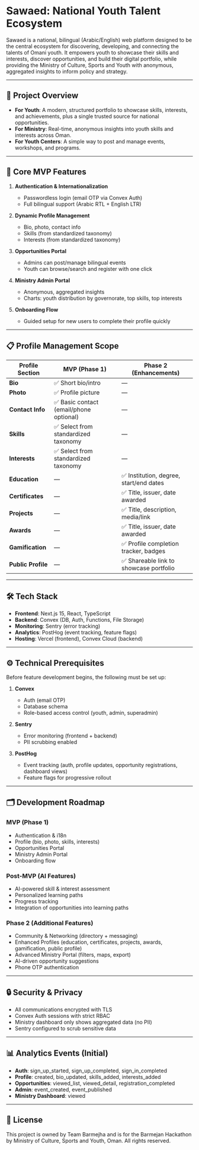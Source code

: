 # Sawaed: National Youth Talent Ecosystem

Sawaed is a national, bilingual (Arabic/English) web platform designed to be the
central ecosystem for discovering, developing, and connecting the talents of
Omani youth. It empowers youth to showcase their skills and interests, discover
opportunities, and build their digital portfolio, while providing the Ministry
of Culture, Sports and Youth with anonymous, aggregated insights to inform
policy and strategy.

---

## 🚀 Project Overview

- **For Youth**: A modern, structured portfolio to showcase skills, interests,
  and achievements, plus a single trusted source for national opportunities.
- **For Ministry**: Real-time, anonymous insights into youth skills and
  interests across Oman.
- **For Youth Centers**: A simple way to post and manage events, workshops, and
  programs.

---

## 🧩 Core MVP Features

1. **Authentication & Internationalization**
   - Passwordless login (email OTP via Convex Auth)
   - Full bilingual support (Arabic RTL + English LTR)

2. **Dynamic Profile Management**
   - Bio, photo, contact info
   - Skills (from standardized taxonomy)
   - Interests (from standardized taxonomy)

3. **Opportunities Portal**
   - Admins can post/manage bilingual events
   - Youth can browse/search and register with one click

4. **Ministry Admin Portal**
   - Anonymous, aggregated insights
   - Charts: youth distribution by governorate, top skills, top interests

5. **Onboarding Flow**
   - Guided setup for new users to complete their profile quickly

---

## 📋 Profile Management Scope

| **Profile Section** | **MVP (Phase 1)**                       | **Phase 2 (Enhancements)**              |
| ------------------- | --------------------------------------- | --------------------------------------- |
| **Bio**             | ✅ Short bio/intro                      | —                                       |
| **Photo**           | ✅ Profile picture                      | —                                       |
| **Contact Info**    | ✅ Basic contact (email/phone optional) | —                                       |
| **Skills**          | ✅ Select from standardized taxonomy    | —                                       |
| **Interests**       | ✅ Select from standardized taxonomy    | —                                       |
| **Education**       | —                                       | ✅ Institution, degree, start/end dates |
| **Certificates**    | —                                       | ✅ Title, issuer, date awarded          |
| **Projects**        | —                                       | ✅ Title, description, media/link       |
| **Awards**          | —                                       | ✅ Title, issuer, date awarded          |
| **Gamification**    | —                                       | ✅ Profile completion tracker, badges   |
| **Public Profile**  | —                                       | ✅ Shareable link to showcase portfolio |

---

## 🛠️ Tech Stack

- **Frontend**: Next.js 15, React, TypeScript
- **Backend**: Convex (DB, Auth, Functions, File Storage)
- **Monitoring**: Sentry (error tracking)
- **Analytics**: PostHog (event tracking, feature flags)
- **Hosting**: Vercel (frontend), Convex Cloud (backend)

---

## ⚙️ Technical Prerequisites

Before feature development begins, the following must be set up:

1. **Convex**
   - Auth (email OTP)
   - Database schema
   - Role-based access control (youth, admin, superadmin)

2. **Sentry**
   - Error monitoring (frontend + backend)
   - PII scrubbing enabled

3. **PostHog**
   - Event tracking (auth, profile updates, opportunity registrations, dashboard views)
   - Feature flags for progressive rollout

---

## 🗂️ Development Roadmap

### MVP (Phase 1)

- Authentication & i18n
- Profile (bio, photo, skills, interests)
- Opportunities Portal
- Ministry Admin Portal
- Onboarding flow

### Post-MVP (AI Features)

- AI-powered skill & interest assessment
- Personalized learning paths
- Progress tracking
- Integration of opportunities into learning paths

### Phase 2 (Additional Features)

- Community & Networking (directory + messaging)
- Enhanced Profiles (education, certificates, projects, awards, gamification, public profile)
- Advanced Ministry Portal (filters, maps, export)
- AI-driven opportunity suggestions
- Phone OTP authentication

---

## 🔒 Security & Privacy

- All communications encrypted with TLS
- Convex Auth sessions with strict RBAC
- Ministry dashboard only shows aggregated data (no PII)
- Sentry configured to scrub sensitive data

---

## 📊 Analytics Events (Initial)

- **Auth**: sign_up_started, sign_up_completed, sign_in_completed
- **Profile**: created, bio_updated, skills_added, interests_added
- **Opportunities**: viewed_list, viewed_detail, registration_completed
- **Admin**: event_created, event_published
- **Ministry Dashboard**: viewed

---

## 📄 License

This project is owned by Team Barmejha and is for the Barmejan Hackathon by Ministry of Culture, Sports and Youth, Oman. All rights reserved.
